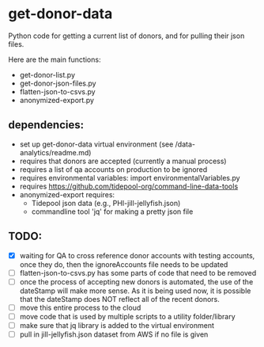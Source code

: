 # get-donor-data

Python code for getting a current list of donors, and for pulling
their json files.

Here are the main functions:
* get-donor-list.py
* get-donor-json-files.py
* flatten-json-to-csvs.py
* anonymized-export.py

## dependencies:
* set up get-donor-data virtual environment (see /data-analytics/readme.md)
* requires that donors are accepted (currently a manual process)
* requires a list of qa accounts on production to be ignored
* requires environmental variables: import environmentalVariables.py
* requires https://github.com/tidepool-org/command-line-data-tools
* anonymized-export requires:
    * Tidepool json data (e.g., PHI-jill-jellyfish.json)
    * commandline tool 'jq' for making a pretty json file

## TODO:
- [X] waiting for QA to cross reference donor accounts with testing accounts,
once they do, then the ignoreAccounts file needs to be updated
- [ ] flatten-json-to-csvs.py has some parts of code that need to be removed 
- [ ] once the process of accepting new donors is automated, the use of the
dateStamp will make more sense. As it is being used now, it is possible that
the dateStamp does NOT reflect all of the recent donors.
- [ ] move this entire process to the cloud
- [ ] move code that is used by multiple scripts to a utility folder/library
- [ ] make sure that jq library is added to the virtual environment
- [ ] pull in jill-jellyfish.json dataset from AWS if no file is given
